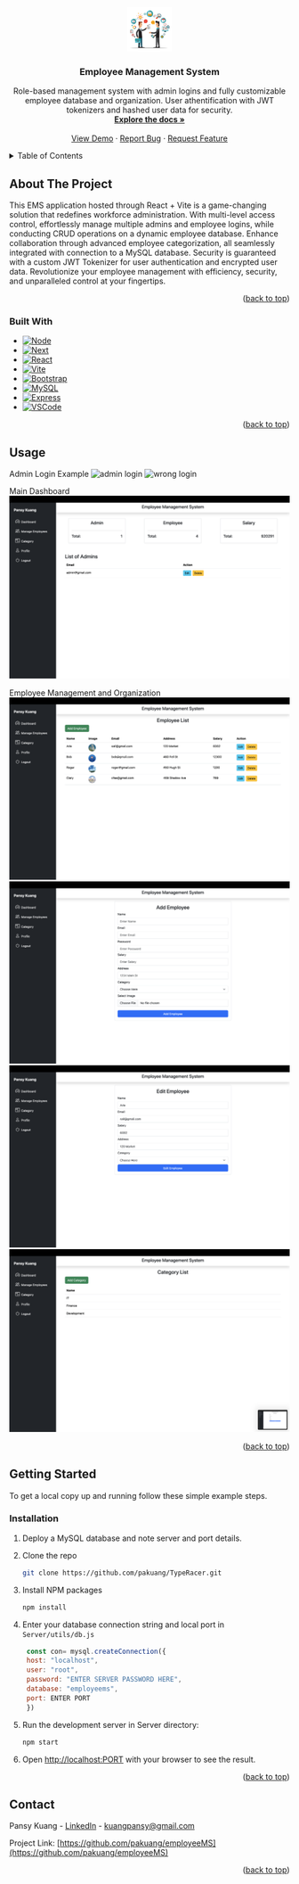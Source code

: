 
<!-- PROJECT LOGO -->
<br />
<div align="center">
  <a href="https://github.com/pakuang/employeeMS">
    <img src="READMEAssets/emsIcon.png" alt="Logo" width="80" height="80">
  </a>

<h3 align="center">Employee Management System</h3>

  <p align="center">
    Role-based management system with admin logins and fully customizable employee database and organization. User athentification with JWT tokenizers and hashed user data for security.
    <br />
    <a href="https://github.com/pakuang/employeeMS"><strong>Explore the docs »</strong></a>
    <br />
    <br />
    <a href="https://github.com/pakuang/employeeMS">View Demo</a>
    ·
    <a href="https://github.com/pakuang/employeeMS/issues">Report Bug</a>
    ·
    <a href="https://github.com/pakuang/employeeMS/issues">Request Feature</a>
  </p>
</div>



<!-- TABLE OF CONTENTS -->
<details>
  <summary>Table of Contents</summary>
  <ol>
    <li>
      <a href="#about-the-project">About The Project</a>
      <ul>
        <li><a href="#built-with">Built With</a></li>
      </ul>
    </li>
    <li><a href="#usage">Usage</a></li>
    <li>
      <a href="#getting-started">Getting Started</a>
      <ul>
        <li><a href="#installation">Installation</a></li>
      </ul>
    </li>
    <li><a href="#contact">Contact</a></li>
    <li><a href="#acknowledgments">Acknowledgments</a></li>
  </ol>
</details>



<!-- ABOUT THE PROJECT -->
## About The Project

This EMS application hosted through React + Vite is a game-changing solution that redefines workforce administration. With multi-level access control, effortlessly manage multiple admins and employee logins, while conducting CRUD operations on a dynamic employee database. Enhance collaboration through advanced employee categorization, all seamlessly integrated with connection to a MySQL database. Security is guaranteed with a custom JWT Tokenizer for user authentication and encrypted user data.  Revolutionize your employee management with efficiency, security, and unparalleled control at your fingertips.

<p align="right">(<a href="#readme-top">back to top</a>)</p>



### Built With

* [![Node][NodeJS]][Node-url]
* [![Next][Next.js]][Next-url]
* [![React][React.js]][React-url]
* [![Vite][Vite]][Vite-url]
* [![Bootstrap][Bootstrap.com]][Bootstrap-url]
* [![MySQL][MySQL]][MySQL-url]
* [![Express][Express.js]][Express-url]
* [![VSCode][Visual Studio Code]][VSCode-url]



<p align="right">(<a href="#readme-top">back to top</a>)</p>

<!-- USAGE EXAMPLES -->
## Usage

Admin Login Example
![admin login](../READMEAssets/adminLogin.png)
![wrong login](../READMEAssets/wrongLogin.png)

Main Dashboard
![Alt text](../READMEAssets/dashboard.png)

Employee Management and Organization
![employee list](../READMEAssets/employeeList.png)
![add employee](../READMEAssets/addEmployee.png)
![edit employee](../READMEAssets/editEmployee.png)
![category list](../READMEAssets/categoryList.png)

<p align="right">(<a href="#readme-top">back to top</a>)</p>

<!-- GETTING STARTED -->
## Getting Started

To get a local copy up and running follow these simple example steps.


### Installation

1. Deploy a MySQL database and note server and port details.
2. Clone the repo
   ```sh
   git clone https://github.com/pakuang/TypeRacer.git
   ```
3. Install NPM packages
   ```sh
   npm install
   ```
4. Enter your database connection string and local port in `Server/utils/db.js`
   ```js
    const con= mysql.createConnection({
    host: "localhost",
    user: "root",
    password: "ENTER SERVER PASSWORD HERE",
    database: "employeems",
    port: ENTER PORT
    })

   ```
5. Run the development server in Server directory:

    ```bash
    npm start
    ```
6. Open [http://localhost:PORT](http://localhost:PORT) with your browser to see the result. 

<p align="right">(<a href="#readme-top">back to top</a>)</p>



<!-- CONTACT -->
## Contact

Pansy Kuang - [LinkedIn](https://linkedin.com/in/pansykuang) - kuangpansy@gmail.com

Project Link: [https://github.com/pakuang/employeeMS](https://github.com/pakuang/employeeMS)

<p align="right">(<a href="#readme-top">back to top</a>)</p>




<!-- MARKDOWN LINKS & IMAGES -->
<!-- https://www.markdownguide.org/basic-syntax/#reference-style-links -->
[linkedin-shield]: https://img.shields.io/badge/-LinkedIn-black.svg?style=for-the-badge&logo=linkedin&colorB=555
[linkedin-url]: https://linkedin.com/in/pansykuang


[NodeJS]: https://img.shields.io/badge/node.js-6DA55F?style=for-the-badge&logo=node.js&logoColor=white
[Node-url]: https://nodejs.org
[Next.js]: https://img.shields.io/badge/next.js-000000?style=for-the-badge&logo=nextdotjs&logoColor=white
[Next-url]: https://nextjs.org/
[React.js]: https://img.shields.io/badge/React-20232A?style=for-the-badge&logo=react&logoColor=61DAFB
[React-url]: https://reactjs.org/
[Bootstrap.com]: https://img.shields.io/badge/Bootstrap-563D7C?style=for-the-badge&logo=bootstrap&logoColor=white
[Bootstrap-url]: https://getbootstrap.com
[Express.js]: https://img.shields.io/badge/express.js-%23404d59.svg?style=for-the-badge&logo=express&logoColor=%2361DAFB
[Express-url]: https://expressjs.com
[MySQL]: https://img.shields.io/badge/mysql-%2300f.svg?style=for-the-badge&logo=mysql&logoColor=white
[MySQL-url]: https://www.mysql.com/ 
[Vite]: https://img.shields.io/badge/vite-%23646CFF.svg?style=for-the-badge&logo=vite&logoColor=white
[Vite-url]: https://vitejs.dev/
[Visual Studio Code]: https://img.shields.io/badge/Visual%20Studio%20Code-0078d7.svg?style=for-the-badge&logo=visual-studio-code&logoColor=white
[VSCode-url]: https://code.visualstudio.com/